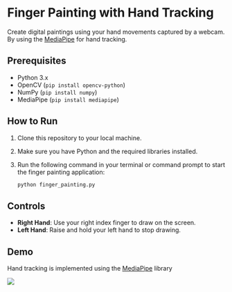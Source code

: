 # Finger Painting with Hand Tracking

Create digital paintings using your hand movements captured by a webcam. By using the [MediaPipe](https://mediapipe.dev/) for hand tracking.

## Prerequisites

- Python 3.x
- OpenCV (`pip install opencv-python`)
- NumPy (`pip install numpy`)
- MediaPipe (`pip install mediapipe`)

## How to Run

1. Clone this repository to your local machine.
2. Make sure you have Python and the required libraries installed.
3. Run the following command in your terminal or command prompt to start the finger painting application:

   ```bash
   python finger_painting.py
   ```

## Controls

- **Right Hand**: Use your right index finger to draw on the screen.
- **Left Hand**: Raise and hold your left hand to stop drawing.

## Demo

Hand tracking is implemented using the [MediaPipe](https://mediapipe.dev/) library

![](assets/hand_tracking.gif)
